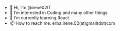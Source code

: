 - 👋 Hi, I’m @irene02IT
- 👀 I’m interested in Coding and many other things
- 🌱 I’m currently learning React
- 📫 How to reach me: erba.irene.02(at)gmail(dot)com
<!---
irene02IT/irene02IT is a ✨ special ✨ repository because its `README.md` (this file) appears on your GitHub profile.
You can click the Preview link to take a look at your changes.
--->
